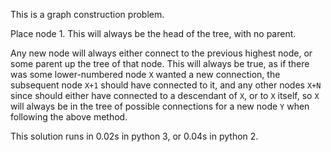 This is a graph construction problem.

Place node 1. This will always be the head of the tree, with no parent.

Any new node will always either connect to the previous highest node, or some parent up the tree of that node. This will always be true, as if there was some lower-numbered node `X` wanted a new connection, the subsequent node `X+1` should have connected to it, and any other nodes `X+N` since should either have connected to a descendant of `X`, or to `X` itself, so `X` will always be in the tree of possible connections for a new node `Y` when following the above method.

This solution runs in 0.02s in python 3, or 0.04s in python 2.
